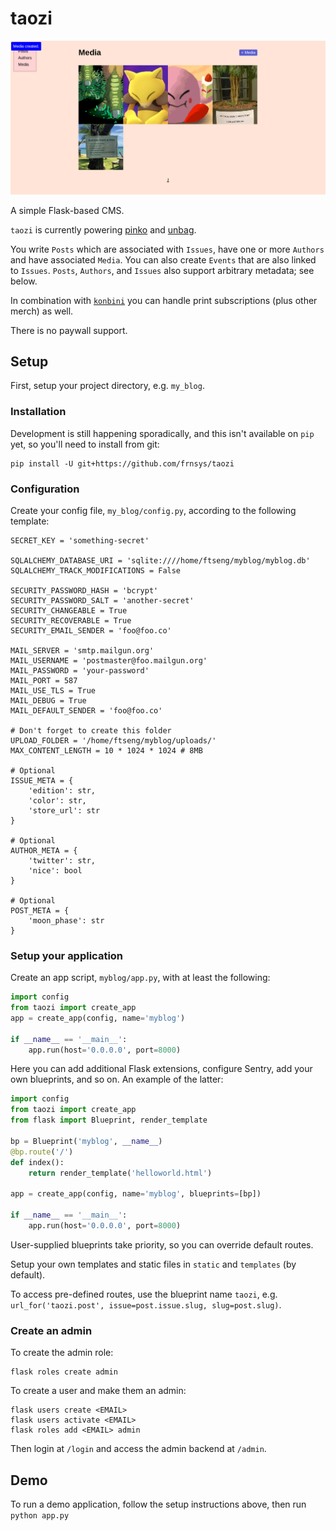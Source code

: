 # taozi

![](shot.png)

A simple Flask-based CMS.

`taozi` is currently powering [pinko](https://pinko.online/) and [unbag](https://unbag.net/).

You write `Posts` which are associated with `Issues`, have one or more `Authors` and have associated `Media`. You can also create `Events` that are also linked to `Issues`. `Posts`, `Authors`, and `Issues` also support arbitrary metadata; see below.

In combination with [`konbini`](https://github.com/frnsys/konbini) you can handle print subscriptions (plus other merch) as well.

There is no paywall support.

## Setup

First, setup your project directory, e.g. `my_blog`.

### Installation

Development is still happening sporadically, and this isn't available on `pip` yet, so you'll need to install from git:

    pip install -U git+https://github.com/frnsys/taozi

### Configuration

Create your config file, `my_blog/config.py`, according to the following template:

```
SECRET_KEY = 'something-secret'

SQLALCHEMY_DATABASE_URI = 'sqlite:////home/ftseng/myblog/myblog.db'
SQLALCHEMY_TRACK_MODIFICATIONS = False

SECURITY_PASSWORD_HASH = 'bcrypt'
SECURITY_PASSWORD_SALT = 'another-secret'
SECURITY_CHANGEABLE = True
SECURITY_RECOVERABLE = True
SECURITY_EMAIL_SENDER = 'foo@foo.co'

MAIL_SERVER = 'smtp.mailgun.org'
MAIL_USERNAME = 'postmaster@foo.mailgun.org'
MAIL_PASSWORD = 'your-password'
MAIL_PORT = 587
MAIL_USE_TLS = True
MAIL_DEBUG = True
MAIL_DEFAULT_SENDER = 'foo@foo.co'

# Don't forget to create this folder
UPLOAD_FOLDER = '/home/ftseng/myblog/uploads/'
MAX_CONTENT_LENGTH = 10 * 1024 * 1024 # 8MB

# Optional
ISSUE_META = {
    'edition': str,
    'color': str,
    'store_url': str
}

# Optional
AUTHOR_META = {
    'twitter': str,
    'nice': bool
}

# Optional
POST_META = {
    'moon_phase': str
}
```

### Setup your application

Create an app script, `myblog/app.py`, with at least the following:

```python
import config
from taozi import create_app
app = create_app(config, name='myblog')

if __name__ == '__main__':
    app.run(host='0.0.0.0', port=8000)
```

Here you can add additional Flask extensions, configure Sentry, add your own blueprints, and so on. An example of the latter:

```python
import config
from taozi import create_app
from flask import Blueprint, render_template

bp = Blueprint('myblog', __name__)
@bp.route('/')
def index():
    return render_template('helloworld.html')

app = create_app(config, name='myblog', blueprints=[bp])

if __name__ == '__main__':
    app.run(host='0.0.0.0', port=8000)
```

User-supplied blueprints take priority, so you can override default routes.

Setup your own templates and static files in `static` and `templates` (by default).

To access pre-defined routes, use the blueprint name `taozi`, e.g. `url_for('taozi.post', issue=post.issue.slug, slug=post.slug)`.

### Create an admin

To create the admin role:

    flask roles create admin

To create a user and make them an admin:

    flask users create <EMAIL>
    flask users activate <EMAIL>
    flask roles add <EMAIL> admin

Then login at `/login` and access the admin backend at `/admin`.

## Demo

To run a demo application, follow the setup instructions above, then run `python app.py`
